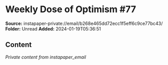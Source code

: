 # Weekly Dose of Optimism #77

**Source:** instapaper-private://email/b268e465dd72ecc1f5eff6c9ce77bc43/
**Folder:** Unread
**Added:** 2024-01-19T05:36:51




## Content
*Private content from instapaper_email*
